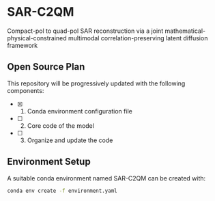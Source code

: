 # SAR-C2QM

Compact-pol to quad-pol SAR reconstruction via a joint mathematical-physical-constrained multimodal correlation-preserving latent diffusion framework

## Open Source Plan

This repository will be progressively updated with the following components:

- [x] 1. Conda environment configuration file
- [ ] 2. Core code of the model
- [ ] 3. Organize and update the code

## Environment Setup

A suitable conda environment named SAR-C2QM can be created with:

```bash
conda env create -f environment.yaml
